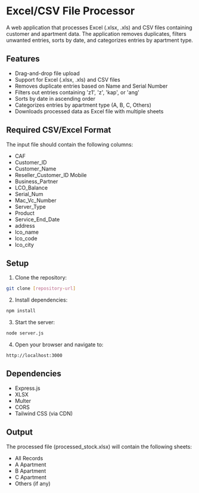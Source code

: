 # Excel/CSV File Processor

A web application that processes Excel (.xlsx, .xls) and CSV files containing customer and apartment data. The application removes duplicates, filters unwanted entries, sorts by date, and categorizes entries by apartment type.

## Features

- Drag-and-drop file upload
- Support for Excel (.xlsx, .xls) and CSV files
- Removes duplicate entries based on Name and Serial Number
- Filters out entries containing 'z1', 'z', 'kap', or 'ang'
- Sorts by date in ascending order
- Categorizes entries by apartment type (A, B, C, Others)
- Downloads processed data as Excel file with multiple sheets

## Required CSV/Excel Format

The input file should contain the following columns:
- CAF
- Customer_ID
- Customer_Name
- Reseller_Customer_ID Mobile
- Business_Partner
- LCO_Balance
- Serial_Num
- Mac_Vc_Number
- Server_Type
- Product
- Service_End_Date
- address
- lco_name
- lco_code
- lco_city

## Setup

1. Clone the repository:
```bash
git clone [repository-url]
```

2. Install dependencies:
```bash
npm install
```

3. Start the server:
```bash
node server.js
```

4. Open your browser and navigate to:
```
http://localhost:3000
```

## Dependencies

- Express.js
- XLSX
- Multer
- CORS
- Tailwind CSS (via CDN)

## Output

The processed file (processed_stock.xlsx) will contain the following sheets:
- All Records
- A Apartment
- B Apartment
- C Apartment
- Others (if any) 
